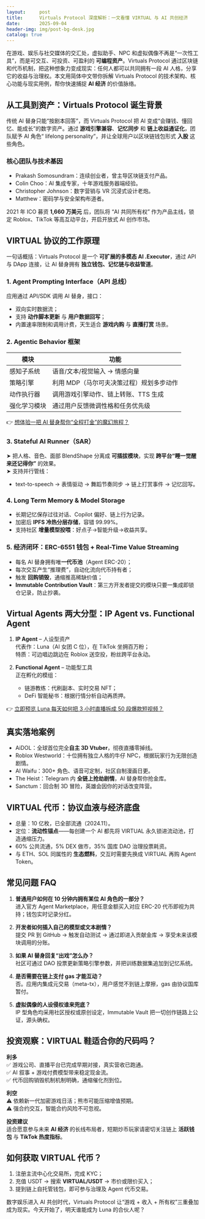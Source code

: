 ```yaml
---
layout:     post
title:      Virtuals Protocol 深度解析：一文看懂 VIRTUAL 与 AI 共创经济
date:       2025-09-04
header-img: img/post-bg-desk.jpg
catalog: true
---
```


在游戏、娱乐与社交媒体的交汇处，虚拟助手、NPC 和虚拟偶像不再是“一次性工具”，而是可交互、可投资、可盈利的 **可编程资产**。Virtuals Protocol 通过区块链和代币机制，把这种想象力变成现实：任何人都可以共同拥有一段 AI 人格，分享它的收益与治理权。本文用简体中文带你拆解 Virtuals Protocol 的技术架构、核心功能与现实用例，帮你快速捕捉 **AI 经济** 的价值脉络。

## 从工具到资产：Virtuals Protocol 诞生背景

传统 AI 替身只能“按剧本回答”，而 Virtuals Protocol 把 AI 变成“会赚钱、懂回忆、能成长”的数字资产。通过 **游戏引擎兼容**、**记忆同步** 和 **链上收益通证化**，团队赋予 AI 角色“ lifelong personality”，并让全球用户以区块链钱包形式 **入股** 这些角色。

### 核心团队与技术基因

- Prakash Somosundram：连续创业者，曾主导区块链支付产品。  
- Colin Choo：AI 集成专家，十年游戏服务器端经验。  
- Christopher Johnson：数字营销与 VR 沉浸式设计老炮。  
- Matthew：密码学与安全架构布道者。

2021 年 ICO 募资 **1,660 万美元** 后，团队将 “AI 共同所有权” 作为产品主线，锁定 Roblox、TikTok 等高互动平台，开启开放式 AI 创作市场。

## VIRTUAL 协议的工作原理

一句话概括：Virtuals Protocol 是一个 **可扩展的多模态 AI .Executor**，通过 API 与 DApp 连接，让 AI 替身拥有 **独立钱包、记忆链与收益管道**。

### 1. Agent Prompting Interface（API 总线）
应用通过 API/SDK 调用 AI 替身，接口：
- 双向实时数据流；  
- 支持 **动作脚本更新** 与 **用户数据回写**；  
- 内置速率限制和调用计费，天生适合 **游戏内购** 与 **直播打赏** 场景。

### 2. Agentic Behavior 框架
| 模块 | 功能 |
|----|----|
| 感知子系统 | 语音/文本/视觉输入 → 情感向量 |
| 策略引擎 | 利用 MDP（马尔可夫决策过程）规划多步动作 |
| 动作执行器 | 调用游戏引擎动作、链上转账、TTS 生成 |
| 强化学习模块 | 通过用户反馈微调性格和任务优先级 |

👉 [想体验一把 AI 替身帮你“全程打金”的魔幻旅程？](https://okxdog.com/)  

### 3. Stateful AI Runner（SAR）
➤ 把人格、音色、面部 BlendShape 分离成 **可插拔模块**，实现 **跨平台“睡一觉醒来还记得你”** 的效果。  
➤ 支持并行管线：  
- text-to-speech → 表情驱动 → 舞蹈节奏同步 → 链上打赏事件 → 记忆回写。

### 4. Long Term Memory & Model Storage
- 长期记忆保存过往对话、Copilot 偏好、链上行为记录。  
- 加密后 **IPFS 冷热分层存储**，容错 99.99%。  
- 支持社区 **增量模型投喂**：好点子→智能升级→收益共享。

### 5. 经济闭环：ERC-6551 钱包 + Real-Time Value Streaming
- 每名 AI 替身拥有唯**一代币池**（Agent ERC-20）；  
- 每次交互产生“推理费”，自动化流向代币持有者；  
- 触发 **回购销毁**，通缩推高稀缺价值；  
- **Immutable Contribution Vault**：第三方开发者提交的模块只要一集成即锁仓记录，防止抄袭。

## Virtual Agents 两大分型：IP Agent vs. Functional Agent

1. **IP Agent** – 人设型资产  
   代表作：Luna（AI 女团 C 位），在 TikTok 坐拥百万粉；  
   特质：可边唱边跳边在 Roblox 送空投，粉丝跨平台永动。

2. **Functional Agent** – 功能型工具  
   正在孵化的模组：  
   - 链游教练：代刷副本、实时交易 NFT；  
   - DeFi 智能秘书：根据行情分析自动再质押。

👉 [立即预览 Luna 每天如何把 3 小时直播拆成 50 段爆款短视频？](https://okxdog.com/)  

## 真实落地案例

- AiDOL：全球首位完全**自主 3D Vtuber**，彻夜直播零掉线。  
- Roblox Westworld：十位拥有独立人格的牛仔 NPC，根据玩家行为无限创造剧情。  
- AI Waifu：300+ 角色、语音可定制，社区自制漫画日更。  
- The Heist：Telegram 内 **全链上抢劫剧情**，AI 替身帮你抢金库。  
- Sanctum：回合制 3D 冒险，英雄会因你的对话改变阵营。

## VIRTUAL 代币：协议血液与经济底盘
- 总量：10 亿枚，已全部流通（2024.11）。  
- 定位：**流动性锚点**——每创建一个 AI 都先将 VIRTUAL 永久锁进流动池，打造通缩压力。  
- 60% 公共流通，5% DEX 做市，35% 国库 DAO 治理投票耗资。  
- 与 ETH、SOL 同属性的 **生态燃料**，交互时需要先换成 VIRTUAL 再购 Agent Token。

## 常见问题 FAQ

1. **普通用户如何在 10 分钟内拥有某位 AI 角色的一部分？**  
   进入官方 Agent Marketplace，用任意金额买入对应 ERC-20 代币即视为共持；钱包实时记录分红。

2. **开发者如何插入自己的模型或文本剧情？**  
   提交 PR 到 GitHub → 触发自动测试 → 通过即进入贡献金库 → 享受未来该模块调用的分账。

3. **如果 AI 替身回复“出戏”怎么办？**  
   社区可通过 DAO 投票更新策略引擎参数，并把训练数据集追加到记忆系统。

4. **是否需要在链上支付 gas 才能互动？**  
   否。应用内集成元交易（meta-tx），用户感觉不到链上摩擦，gas 由协议国库暂付。

5. **虚拟偶像的人设侵权谁来兜底？**  
   IP 型角色均采用社区授权或原创设定，Immutable Vault 把一切创作链路上公证，源头确权。

## 投资观察：VIRTUAL 鞋适合你的尺码吗？

**利多**  
✅ 游戏公司、直播平台已完成早期对接，真实营收已跑通。  
✅ AI 叙事 + 游戏付费模型带来稳定现金流。  
✅ 代币回购销毁机制机制明确，通缩催化剂到位。

**利空**  
⚠️ 依赖新一代加密游戏日活；熊市可能压缩增值预期。  
⚠️ 强合约交互，智能合约风险不可忽视。

**投资建议**  
适合愿意参与未来 **AI 经济** 的长线布局者，短期炒币玩家请密切关注链上 **活跃钱包** 与 **TikTok 热度指标**。

## 如何获取 VIRTUAL 代币？

1. 注册主流中心化交易所，完成 KYC；  
2. 充值 USDT → 搜索 **VIRTUAL/USDT** → 市价或限价买入；  
3. 提到链上自托管钱包，即可参与治理及 Agent 代币交易。

数字娱乐进入 AI 共创时代，Virtuals Protocol 让“游戏 + 收入 + 所有权”三重叠加成为现实。今天开始了，明天谁能成为 Luna 的合伙人呢？
